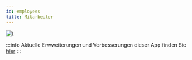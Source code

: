 ```yaml
---
id: employees
title: Mitarbeiter
---
```


![t](https://caqadmin.blob.core.windows.net/public-screenshots/All%20Integration%20Specs/Employees.png)

:::info Aktuelle Erwweiterungen und Verbesserungen dieser App finden Sie [hier](/blog/tags/mitarbeiter)
:::
